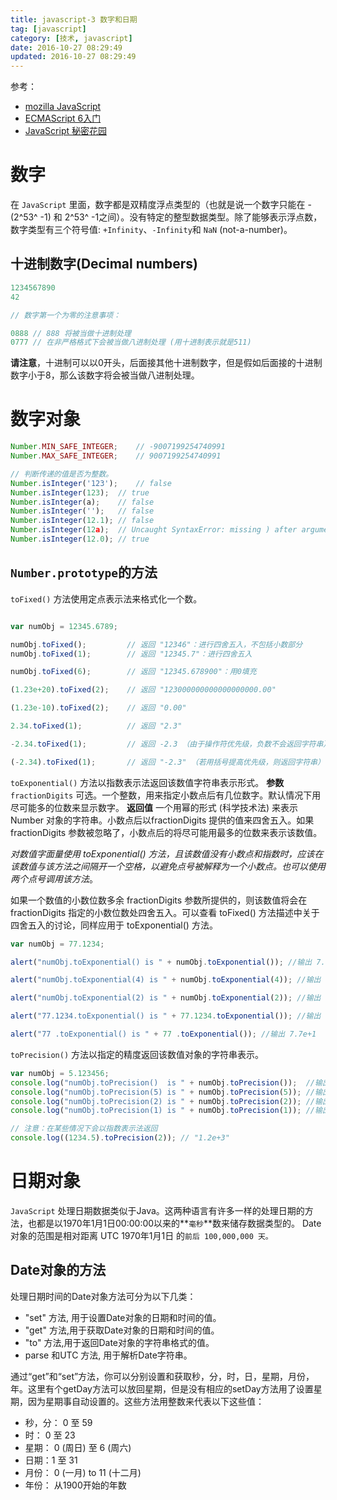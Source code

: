 ```yaml
---
title: javascript-3 数字和日期
tag: [javascript]
category: [技术, javascript]
date: 2016-10-27 08:29:49
updated: 2016-10-27 08:29:49
---
```

参考：
- [mozilla JavaScript](https://developer.mozilla.org/zh-CN/docs/Web/JavaScript)
- [ECMAScript 6入门](http://es6.ruanyifeng.com/)
- [JavaScript 秘密花园](https://bonsaiden.github.io/JavaScript-Garden/zh/)

# 数字
在 `JavaScript` 里面，数字都是双精度浮点类型的（也就是说一个数字只能在 -(2^53^ -1) 和 2^53^ -1之间）。没有特定的整型数据类型。除了能够表示浮点数，数字类型有三个符号值: `+Infinity`、`-Infinity`和 `NaN` (not-a-number)。
## 十进制数字(Decimal numbers)
```javascript
1234567890
42

// 数字第一个为零的注意事项：

0888 // 888 将被当做十进制处理
0777 // 在非严格格式下会被当做八进制处理 (用十进制表示就是511)
```
**请注意**，十进制可以以0开头，后面接其他十进制数字，但是假如后面接的十进制数字小于8，那么该数字将会被当做八进制处理。
# 数字对象
```javascript
Number.MIN_SAFE_INTEGER;	// -9007199254740991
Number.MAX_SAFE_INTEGER;	// 9007199254740991

// 判断传递的值是否为整数。
Number.isInteger('123');	// false
Number.isInteger(123);	// true
Number.isInteger(a);	// false
Number.isInteger('');	// false
Number.isInteger(12.1);	// false
Number.isInteger(12a);	// Uncaught SyntaxError: missing ) after argument list
Number.isInteger(12.0);	// true

```
## `Number.prototype`的方法
`toFixed()` 方法使用定点表示法来格式化一个数。
```javascript

var numObj = 12345.6789;

numObj.toFixed();         // 返回 "12346"：进行四舍五入，不包括小数部分
numObj.toFixed(1);        // 返回 "12345.7"：进行四舍五入

numObj.toFixed(6);        // 返回 "12345.678900"：用0填充

(1.23e+20).toFixed(2);    // 返回 "123000000000000000000.00"

(1.23e-10).toFixed(2);    // 返回 "0.00"

2.34.toFixed(1);          // 返回 "2.3"

-2.34.toFixed(1);         // 返回 -2.3 （由于操作符优先级，负数不会返回字符串）

(-2.34).toFixed(1);       // 返回 "-2.3" （若用括号提高优先级，则返回字符串）
```
`toExponential()` 方法以指数表示法返回该数值字符串表示形式。
**参数**
`fractionDigits`
可选。一个整数，用来指定小数点后有几位数字。默认情况下用尽可能多的位数来显示数字。
**返回值**
一个用幂的形式 (科学技术法) 来表示Number 对象的字符串。小数点后以fractionDigits 提供的值来四舍五入。如果 fractionDigits 参数被忽略了，小数点后的将尽可能用最多的位数来表示该数值。

*对数值字面量使用 toExponential() 方法，且该数值没有小数点和指数时，应该在该数值与该方法之间隔开一个空格，以避免点号被解释为一个小数点。也可以使用两个点号调用该方法*。

如果一个数值的小数位数多余 fractionDigits 参数所提供的，则该数值将会在 fractionDigits 指定的小数位数处四舍五入。可以查看 toFixed() 方法描述中关于四舍五入的讨论，同样应用于 toExponential() 方法。
```javascript
var numObj = 77.1234;

alert("numObj.toExponential() is " + numObj.toExponential()); //输出 7.71234e+1

alert("numObj.toExponential(4) is " + numObj.toExponential(4)); //输出 7.7123e+1

alert("numObj.toExponential(2) is " + numObj.toExponential(2)); //输出 7.71e+1

alert("77.1234.toExponential() is " + 77.1234.toExponential()); //输出 7.71234e+1

alert("77 .toExponential() is " + 77 .toExponential()); //输出 7.7e+1
```

`toPrecision()` 方法以指定的精度返回该数值对象的字符串表示。
```javascript
var numObj = 5.123456;
console.log("numObj.toPrecision()  is " + numObj.toPrecision());  //输出 5.123456
console.log("numObj.toPrecision(5) is " + numObj.toPrecision(5)); //输出 5.1235
console.log("numObj.toPrecision(2) is " + numObj.toPrecision(2)); //输出 5.1
console.log("numObj.toPrecision(1) is " + numObj.toPrecision(1)); //输出 5

// 注意：在某些情况下会以指数表示法返回
console.log((1234.5).toPrecision(2)); // "1.2e+3"
```

# 日期对象
`JavaScript` 处理日期数据类似于Java。这两种语言有许多一样的处理日期的方法，也都是以1970年1月1日00:00:00以来的**`毫秒`**数来储存数据类型的。
Date 对象的范围是相对距离 UTC 1970年1月1日 的`前后 100,000,000 天。`
## Date对象的方法
处理日期时间的Date对象方法可分为以下几类：

- "set" 方法, 用于设置Date对象的日期和时间的值。
- "get" 方法,用于获取Date对象的日期和时间的值。
- "to" 方法,用于返回Date对象的字符串格式的值。
- parse 和UTC 方法, 用于解析Date字符串。

通过“get”和“set”方法，你可以分别设置和获取秒，分，时，日，星期，月份，年。这里有个getDay方法可以放回星期，但是没有相应的setDay方法用了设置星期，因为星期事自动设置的。这些方法用整数来代表以下这些值：

- 秒，分： 0 至 59
- 时： 0 至 23
- 星期： 0 (周日) 至 6 (周六)
- 日期：1 至 31
- 月份： 0 (一月) to 11 (十二月)
- 年份： 从1900开始的年数

